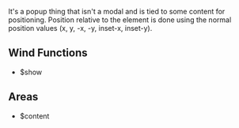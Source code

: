 It's a popup thing that isn't a modal and is tied to some content for
positioning. Position relative to the element is done using the normal
position values (x, y, -x, -y, inset-x, inset-y).

## Wind Functions
- $show

## Areas
- $content

[component.md : ../examples/popover.html :]: #
